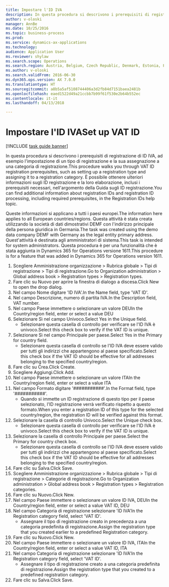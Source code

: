 ```yaml
--- 
title: Impostare l'ID IVA
description: In questa procedura si descrivono i prerequisiti di registrazione di ID IVA, ad esempio l'impostazione di un tipo di registrazione e la sua assegnazione a una categoria di registrazione.
author: v-oloski
manager: AnnBe
ms.date: 10/25/2016
ms.topic: business-process
ms.prod: 
ms.service: dynamics-ax-applications
ms.technology: 
audience: Application User
ms.reviewer: shylaw
ms.search.scope: Operations
ms.search.region: Austria, Belgium, Czech Republic, Denmark, Estonia, Finland, France, Germany, Hungary, Ireland, Italy, Latvia, Lithuania, Netherlands, Poland, Spain, Sweden, United Kingdom
ms.author: v-oloski
ms.search.validFrom: 2016-06-30
ms.dyn365.ops.version: AX 7.0.0
ms.translationtype: HT
ms.sourcegitcommit: a8b5a5af5108744406a3d2fb84d7151baea2481b
ms.openlocfilehash: eaed1522d49a21ccbb7b99f61f530e2b64b552ec
ms.contentlocale: it-it
ms.lasthandoff: 04/13/2018

---
```

# <a name="set-up-vat-id"></a><span data-ttu-id="55c24-103">Impostare l'ID IVA</span><span class="sxs-lookup"><span data-stu-id="55c24-103">Set up VAT ID</span></span>

[!INCLUDE [task guide banner](../../includes/task-guide-banner.md)]

<span data-ttu-id="55c24-104">In questa procedura si descrivono i prerequisiti di registrazione di ID IVA, ad esempio l'impostazione di un tipo di registrazione e la sua assegnazione a una categoria di registrazione.</span><span class="sxs-lookup"><span data-stu-id="55c24-104">This procedure walks you through VAT ID registration prerequisites, such as setting up a registration type and assigning it to a registration category.</span></span> <span data-ttu-id="55c24-105">È possibile ottenere ulteriori informazioni sugli ID registrazione e la loro elaborazione, inclusi i prerequisiti necessari, nell'argomento della Guida sugli ID registrazione.</span><span class="sxs-lookup"><span data-stu-id="55c24-105">You can find additional information about registration IDs and registration ID processing, including required prerequisites, in the Registration IDs help topic.</span></span> 

<span data-ttu-id="55c24-106">Queste informazioni si applicano a tutti i paesi europei.</span><span class="sxs-lookup"><span data-stu-id="55c24-106">The information here applies to all European countries/regions.</span></span> <span data-ttu-id="55c24-107">Questa attività è stata creata utilizzando la società di dati dimostrativi DEMF con l'indirizzo principale della persona giuridica in Germania.</span><span class="sxs-lookup"><span data-stu-id="55c24-107">The task was created using the demo data company DEMF with Germany as the legal entity primary address.</span></span> <span data-ttu-id="55c24-108">Quest'attività è destinata agli amministratori di sistema.</span><span class="sxs-lookup"><span data-stu-id="55c24-108">This task is intended for system administrators.</span></span> <span data-ttu-id="55c24-109">Questa procedura è per una funzionalità che è stata aggiunta in Dynamics 365 for Operations versione 1611.</span><span class="sxs-lookup"><span data-stu-id="55c24-109">This procedure is for a feature that was added in Dynamics 365 for Operations version 1611.</span></span>

1. <span data-ttu-id="55c24-110">Scegliere Amministrazione organizzazione > Rubrica globale > Tipi di registrazione > Tipi di registrazione.</span><span class="sxs-lookup"><span data-stu-id="55c24-110">Go to Organization administration > Global address book > Registration types > Registration types.</span></span>
2. <span data-ttu-id="55c24-111">Fare clic su Nuovo per aprire la finestra di dialogo a discesa.</span><span class="sxs-lookup"><span data-stu-id="55c24-111">Click New to open the drop dialog.</span></span>
3. <span data-ttu-id="55c24-112">Nel campo Nome digitare 'ID IVA'.</span><span class="sxs-lookup"><span data-stu-id="55c24-112">In the Name field, type 'VAT ID'.</span></span>
4. <span data-ttu-id="55c24-113">Nel campo Descrizione, numero di partita IVA.</span><span class="sxs-lookup"><span data-stu-id="55c24-113">In the Description field, VAT number.</span></span>
5. <span data-ttu-id="55c24-114">Nel campo Paese immettere o selezionare un valore DEU</span><span class="sxs-lookup"><span data-stu-id="55c24-114">In the Country/region field, enter or select a value DEU</span></span>
6. <span data-ttu-id="55c24-115">Selezionare Sì nel campo Univoco.</span><span class="sxs-lookup"><span data-stu-id="55c24-115">Select Yes in the Unique field.</span></span>
    * <span data-ttu-id="55c24-116">Selezionare questa casella di controllo per verificare se l'ID IVA è univoco.</span><span class="sxs-lookup"><span data-stu-id="55c24-116">Select this check box to verify if the VAT ID is unique.</span></span>  
7. <span data-ttu-id="55c24-117">Selezionare Sì nel campo Principale per paese.</span><span class="sxs-lookup"><span data-stu-id="55c24-117">Select Yes in the Primary for country field.</span></span>
    * <span data-ttu-id="55c24-118">Selezionare questa casella di controllo se l'ID IVA deve essere valido per tutti gli indirizzi che appartengono al paese specificato.</span><span class="sxs-lookup"><span data-stu-id="55c24-118">Select this check box if the VAT ID should be effective for all addresses belonging to the specified country/region.</span></span>  
8. <span data-ttu-id="55c24-119">Fare clic su Crea.</span><span class="sxs-lookup"><span data-stu-id="55c24-119">Click Create.</span></span>
9. <span data-ttu-id="55c24-120">Scegliere Aggiungi.</span><span class="sxs-lookup"><span data-stu-id="55c24-120">Click Add.</span></span>
10. <span data-ttu-id="55c24-121">Nel campo Paese immettere o selezionare un valore ITA</span><span class="sxs-lookup"><span data-stu-id="55c24-121">In the Country/region field, enter or select a value ITA</span></span>
11. <span data-ttu-id="55c24-122">Nel campo Formato digitare '###########'.</span><span class="sxs-lookup"><span data-stu-id="55c24-122">In the Format field, type '###########'.</span></span>
    * <span data-ttu-id="55c24-123">Quando si immette un ID registrazione di questo tipo per il paese selezionato, l'ID registrazione verrà verificato rispetto a questo formato.</span><span class="sxs-lookup"><span data-stu-id="55c24-123">When you enter a registration ID of this type for the selected country/region, the registration ID will be verified against this format.</span></span>  
12. <span data-ttu-id="55c24-124">Selezionare la casella di controllo Univoco.</span><span class="sxs-lookup"><span data-stu-id="55c24-124">Select the Unique check box.</span></span>
    * <span data-ttu-id="55c24-125">Selezionare questa casella di controllo per verificare se l'ID IVA è univoco.</span><span class="sxs-lookup"><span data-stu-id="55c24-125">Select this check box to verify if the VAT ID is unique.</span></span>  
13. <span data-ttu-id="55c24-126">Selezionare la casella di controllo Principale per paese.</span><span class="sxs-lookup"><span data-stu-id="55c24-126">Select the Primary for country check box.</span></span>
    * <span data-ttu-id="55c24-127">Selezionare questa casella di controllo se l'ID IVA deve essere valido per tutti gli indirizzi che appartengono al paese specificato.</span><span class="sxs-lookup"><span data-stu-id="55c24-127">Select this check box if the VAT ID should be effective for all addresses belonging to the specified country/region.</span></span>  
14. <span data-ttu-id="55c24-128">Fare clic su Salva.</span><span class="sxs-lookup"><span data-stu-id="55c24-128">Click Save.</span></span>
15. <span data-ttu-id="55c24-129">Scegliere Amministrazione organizzazione > Rubrica globale > Tipi di registrazione > Categorie di registrazione.</span><span class="sxs-lookup"><span data-stu-id="55c24-129">Go to Organization administration > Global address book > Registration types > Registration categories.</span></span>
16. <span data-ttu-id="55c24-130">Fare clic su Nuovo.</span><span class="sxs-lookup"><span data-stu-id="55c24-130">Click New.</span></span>
17. <span data-ttu-id="55c24-131">Nel campo Paese immettere o selezionare un valore ID IVA, DEU</span><span class="sxs-lookup"><span data-stu-id="55c24-131">In the Country/region field, enter or select a value VAT ID, DEU</span></span>
18. <span data-ttu-id="55c24-132">Nel campo Categoria di registrazione selezionare 'ID IVA'</span><span class="sxs-lookup"><span data-stu-id="55c24-132">In the Registration category field, select 'VAT ID'.</span></span>
    * <span data-ttu-id="55c24-133">Assegnare il tipo di registrazione creato in precedenza a una categoria predefinita di registrazione.</span><span class="sxs-lookup"><span data-stu-id="55c24-133">Assign the registration type that you created earlier to a predefined Registration category.</span></span>  
19. <span data-ttu-id="55c24-134">Fare clic su Nuovo.</span><span class="sxs-lookup"><span data-stu-id="55c24-134">Click New.</span></span>
20. <span data-ttu-id="55c24-135">Nel campo Paese immettere o selezionare un valore ID IVA, ITA</span><span class="sxs-lookup"><span data-stu-id="55c24-135">In the Country/region field, enter or select a value VAT ID, ITA</span></span>
21. <span data-ttu-id="55c24-136">Nel campo Categoria di registrazione selezionare 'ID IVA'</span><span class="sxs-lookup"><span data-stu-id="55c24-136">In the Registration category field, select 'VAT ID'.</span></span>
    * <span data-ttu-id="55c24-137">Assegnare il tipo di registrazione creato a una categoria predefinita di registrazione.</span><span class="sxs-lookup"><span data-stu-id="55c24-137">Assign the registration type that you created to a predefined registration category.</span></span>  
22. <span data-ttu-id="55c24-138">Fare clic su Salva.</span><span class="sxs-lookup"><span data-stu-id="55c24-138">Click Save.</span></span>


